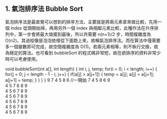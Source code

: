 ## 1. 氣泡排序法 Bubble Sort
氣泡排序法是最直覺可以想到的排序方法，主要就是將兩元素拿來做比較，先用一個 index 從頭開始掃，再用另外一個 index 與相鄰元素比較，此種作法在升序排列中，第一步會將最大值擺到最後，所以共需要 n(n+1)/2 步，時間複雜度為 O(n2)。其過程像是泡泡依樣從下面跑上來，故稱氣泡排序法。而在算法中僅需要多一個變數即可完成，故空間複雜度為 O(1)。若兩元素相等，則不執行交換，故為穩定的算法。也可看到 bubbleSort 的程式碼非常短，故在欲排序的資料非常少時可以考慮使用。

void bubbleSort(int a[], int length)
{
    int i, j, temp;
    for(i = 0; i < length; i++)
    {
        for(j = 0; j < length - 1 - i; j++)
        {
            if(a[j] > a[j+1])
            {
                temp = a[j];
                a[j] = a[j+1];
                a[j+1] = temp;
            }
        }
    }
}
9  7  4  5  8  6  //一開始
7  4  5  8  6  9  
4  5  7  6  8  9  
4  5  6  7  8  9  
4  5  6  7  8  9  
4  5  6  7  8  9  
4  5  6  7  8  9  
4  5  6  7  8  9
